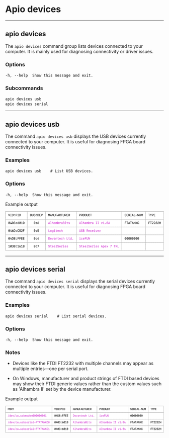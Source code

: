 # Apio devices

---

## apio devices

The `apio devices` command group lists devices connected to your computer.
It is mainly used for diagnosing connectivity or driver issues.

<h3>Options</h3>

```
-h, --help  Show this message and exit.
```

<h3>Subcommands</h3>

```
apio devices usb
apio devices serial
```

---

## apio devices usb

The command `apio devices usb` displays the USB devices currently
connected to your computer. It is useful for diagnosing FPGA board
connectivity issues.

<h3>Examples</h3>

```
apio devices usb    # List USB devices.
```

<h3>Options</h3>

```
-h, --help  Show this message and exit.
```

Example output

![](assets/apio-devices-usb.png)

---

## apio devices serial

The command `apio devices serial` displays the serial devices
currently connected to your computer. It is useful for diagnosing FPGA
board connectivity issues.

<h3>Examples</h3>

```
apio devices serial    # List serial devices.
```

<h3>Options</h3>

```
-h, --help  Show this message and exit.
```

<h3>Notes</h3>

- Devices like the FTDI FT2232 with multiple channels may appear as
  multiple entries—one per serial port.

- On Windows, manufacturer and product strings of FTDI based devices may
  show their FTDI generic values rather than the custom values such as 'Alhambra II' set by the device manufacturer.

Example output

![](assets/apio-devices-serial.png)
